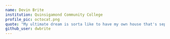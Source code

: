 ```yaml
---
name: Devin Brite
institution: Quinsigamond Community College
profile_pic: octocat.png
quote: "My ultimate dream is sorta like to have my own house that's separate from other houses"
github_user: dwbrite
---
```

